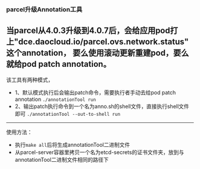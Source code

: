 ### parcel升级Annotation工具

当parcel从4.0.3升级到4.0.7后，会给应用pod打上"dce.daocloud.io/parcel.ovs.network.status"这个annotation，
要么使用滚动更新重建pod，要么就给pod patch annotation。
---------------------------------



该工具有两种模式，
* 1、默认模式执行后会输出patch命令，需要执行者手动去给pod patch annotation
``` ./annotationTool run ```
* 2、输出patch执行命令到一个名为anno.sh的shell文件，直接执行shell文件即可
``` ./annotationTool --out-to-shell run ```

------------------
使用方法：
* 执行``` make all ```后将生成annotationTool二进制文件
* 从parcel-server容器里拷贝一个名为etcd-secrets的证书文件夹，放到与annotationTool二进制文件相同的路径下
